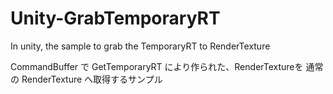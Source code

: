 # Unity-GrabTemporaryRT
In unity, the sample to grab the TemporaryRT to RenderTexture

CommandBuffer で GetTemporaryRT により作られた、RenderTextureを
通常の RenderTexture へ取得するサンプル
